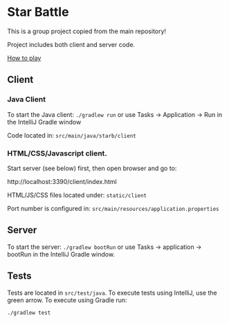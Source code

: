 # Star Battle

This is a group project copied from the main repository!

Project includes both client and server code.


[How to play](https://www.braingle.com/games/starbattle/instructions.php) 

## Client

### Java Client

To start the Java client: `./gradlew run` or use Tasks -> Application -> Run in the IntelliJ Gradle window

Code located in: `src/main/java/starb/client`

### HTML/CSS/Javascript client.  

Start server (see below) first, then open browser and go to:

http://localhost:3390/client/index.html

HTML/JS/CSS files located under: `static/client`

Port number is configured in: `src/main/resources/application.properties`

## Server

To start the server:  `./gradlew bootRun` or use Tasks -> application -> bootRun in the
IntelliJ Gradle window.

## Tests

Tests are located in `src/test/java`.  To execute tests using IntelliJ,
use the green arrow.  To execute using Gradle run:

`./gradlew test`
